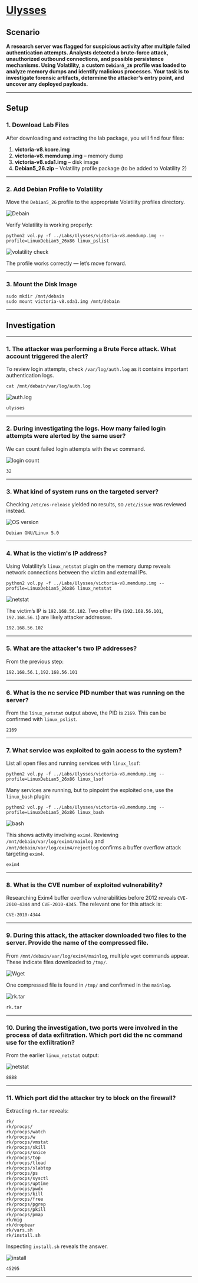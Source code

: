 # [Ulysses](https://cyberdefenders.org/blueteam-ctf-challenges/ulysses/)

## Scenario
**A research server was flagged for suspicious activity after multiple failed authentication attempts. Analysts detected a brute-force attack, unauthorized outbound connections, and possible persistence mechanisms. Using Volatility, a custom `Debian5_26` profile was loaded to analyze memory dumps and identify malicious processes. Your task is to investigate forensic artifacts, determine the attacker's entry point, and uncover any deployed payloads.**

---

## Setup

### 1. Download Lab Files
After downloading and extracting the lab package, you will find four files:

1. **victoria-v8.kcore.img**
2. **victoria-v8.memdump.img** – memory dump
3. **victoria-v8.sda1.img** – disk image
4. **Debian5_26.zip** – Volatility profile package (to be added to Volatility 2)

---

### 2. Add Debian Profile to Volatility
Move the `Debian5_26` profile to the appropriate Volatility profiles directory.

![Debain](debain.png)

Verify Volatility is working properly:

```
python2 vol.py -f ../Labs/Ulysses/victoria-v8.memdump.img --profile=LinuxDebian5_26x86 linux_pslist
```

![volatility check](check.png)  

The profile works correctly — let’s move forward.

---

### 3. Mount the Disk Image
```
sudo mkdir /mnt/debain
sudo mount victoria-v8.sda1.img /mnt/debain
```

---

## Investigation

---

### 1. The attacker was performing a Brute Force attack. What account triggered the alert?
To review login attempts, check `/var/log/auth.log` as it contains important authentication logs.

```
cat /mnt/debain/var/log/auth.log
```
![auth.log](auth.png)

```
ulysses
```

---

### 2. During investigating the logs. How many failed login attempts were alerted by the same user?
We can count failed login attempts with the `wc` command.

![login count](count.png)

```
32
```

---

### 3. What kind of system runs on the targeted server?
Checking `/etc/os-release` yielded no results, so `/etc/issue` was reviewed instead.

![OS version](version.png)

```
Debian GNU/Linux 5.0
```

---

### 4. What is the victim's IP address?
Using Volatility’s `linux_netstat` plugin on the memory dump reveals network connections between the victim and external IPs.

```
python2 vol.py -f ../Labs/Ulysses/victoria-v8.memdump.img --profile=LinuxDebian5_26x86 linux_netstat
```

![netstat](netstat.png)

The victim’s IP is `192.168.56.102`. Two other IPs (`192.168.56.101`, `192.168.56.1`) are likely attacker addresses.

```
192.168.56.102
```

---

### 5. What are the attacker's two IP addresses?
From the previous step:

```
192.168.56.1,192.168.56.101
```

---

### 6. What is the nc service PID number that was running on the server?
From the `linux_netstat` output above, the PID is `2169`. This can be confirmed with `linux_pslist`.

```
2169
```

---

### 7. What service was exploited to gain access to the system?
List all open files and running services with `linux_lsof`:

```
python2 vol.py -f ../Labs/Ulysses/victoria-v8.memdump.img --profile=LinuxDebian5_26x86 linux_lsof
```

Many services are running, but to pinpoint the exploited one, use the `linux_bash` plugin:

```
python2 vol.py -f ../Labs/Ulysses/victoria-v8.memdump.img --profile=LinuxDebian5_26x86 linux_bash
```

![bash](bash.png)

This shows activity involving `exim4`. Reviewing `/mnt/debain/var/log/exim4/mainlog` and `/mnt/debain/var/log/exim4/rejectlog` confirms a buffer overflow attack targeting `exim4`.

```
exim4
```

---

### 8. What is the CVE number of exploited vulnerability?
Researching Exim4 buffer overflow vulnerabilities before 2012 reveals `CVE-2010-4344` and `CVE-2010-4345`. The relevant one for this attack is:

```
CVE-2010-4344
```

---

### 9. During this attack, the attacker downloaded two files to the server. Provide the name of the compressed file.
From `/mnt/debain/var/log/exim4/mainlog`, multiple `wget` commands appear. These indicate files downloaded to `/tmp/`.

![Wget](wget.png)

One compressed file is found in `/tmp/` and confirmed in the `mainlog`.

![rk.tar](tarfile.png)

```
rk.tar
```

---

### 10. During the investigation, two ports were involved in the process of data exfiltration. Which port did the nc command use for the exfiltration?
From the earlier `linux_netstat` output:

![netstat](netstat.png)

```
8888
```

---

### 11. Which port did the attacker try to block on the firewall?
Extracting `rk.tar` reveals:

```
rk/
rk/procps/
rk/procps/watch
rk/procps/w
rk/procps/vmstat
rk/procps/skill
rk/procps/snice
rk/procps/top
rk/procps/tload
rk/procps/slabtop
rk/procps/ps
rk/procps/sysctl
rk/procps/uptime
rk/procps/pwdx
rk/procps/kill
rk/procps/free
rk/procps/pgrep
rk/procps/pkill
rk/procps/pmap
rk/mig
rk/dropbear
rk/vars.sh
rk/install.sh
```

Inspecting `install.sh` reveals the answer.

![install](install.png)

```
45295
```

---
